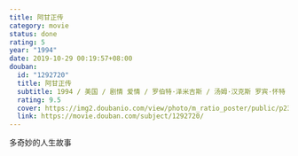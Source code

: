 ```yaml
---
title: 阿甘正传
category: movie
status: done
rating: 5
year: "1994"
date: 2019-10-29 00:19:57+08:00
douban:
  id: "1292720"
  title: 阿甘正传
  subtitle: 1994 / 美国 / 剧情 爱情 / 罗伯特·泽米吉斯 / 汤姆·汉克斯 罗宾·怀特
  rating: 9.5
  cover: https://img2.doubanio.com/view/photo/m_ratio_poster/public/p2372307693.jpg
  link: https://movie.douban.com/subject/1292720/
---
```


多奇妙的人生故事
